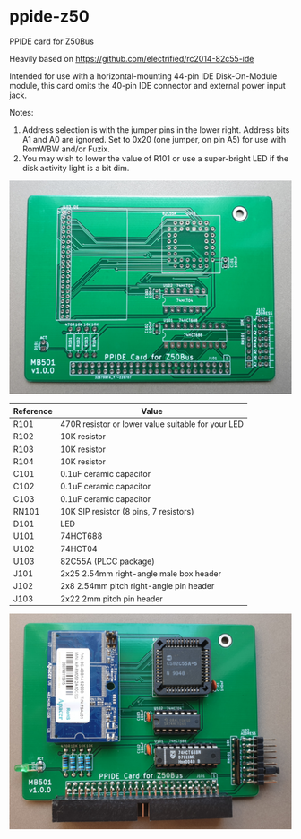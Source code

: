 # ppide-z50
PPIDE card for Z50Bus

Heavily based on https://github.com/electrified/rc2014-82c55-ide

Intended for use with a horizontal-mounting 44-pin IDE Disk-On-Module module, this card omits the 40-pin IDE connector and external power input jack.

Notes:
1. Address selection is with the jumper pins in the lower right. Address bits A1 and A0 are ignored. Set to 0x20 (one jumper, on pin A5) for use with RomWBW and/or Fuzix.
2. You may wish to lower the value of R101 or use a super-bright LED if the disk activity light is a bit dim.

![Image](/doc/pcb.jpg)

| Reference |  Value |
|-----------|--------|
| R101 | 470R resistor or lower value suitable for your LED |
| R102 | 10K resistor |
| R103 | 10K resistor |
| R104 | 10K resistor |
| C101 | 0.1uF ceramic capacitor |
| C102 | 0.1uF ceramic capacitor |
| C103 | 0.1uF ceramic capacitor |
| RN101 | 10K SIP resistor (8 pins, 7 resistors) |
| D101 | LED |
| U101 | 74HCT688 |
| U102 | 74HCT04 |
| U103 | 82C55A (PLCC package) |
| J101 | 2x25 2.54mm right-angle male box header |
| J102 | 2x8 2.54mm pitch right-angle pin header |
| J103 | 2x22 2mm pitch pin header |


![Image](/doc/assembled.jpg)

